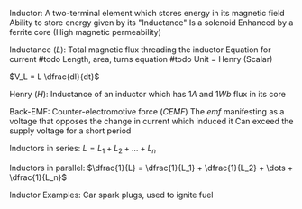 
Inductor:
	A two-terminal element which stores energy in its magnetic field
	Ability to store energy given by its "Inductance"
	Is a solenoid
	Enhanced by a ferrite core (High magnetic permeability)

Inductance ($L$):
	Total magnetic flux threading the inductor
	Equation for current #todo
	Length, area, turns equation #todo
	Unit = Henry (Scalar)

$V_L = L \dfrac{dI}{dt}$

Henry ($H$):
	Inductance of an inductor which has 1$A$ and 1$Wb$ flux in its core

Back-EMF:
	Counter-electromotive force ($CEMF$)
	The $emf$ manifesting as a voltage that opposes the change in current which induced it
	Can exceed the supply voltage for a short period

Inductors in series:
	$L = L_1 + L_2 + \dots + L_n$

Inductors in parallel:
	$\dfrac{1}{L} = \dfrac{1}{L_1} + \dfrac{1}{L_2} + \dots + \dfrac{1}{L_n}$

Inductor Examples:
	Car spark plugs, used to ignite fuel
